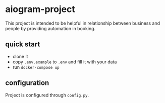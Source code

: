 # aiogram-project

This project is intended to be helpful in relationship between business and people by providing automation in booking.

## quick start 

- clone it
- copy `.env.example` to `.env` and fill it with your data
- run `docker-compose up`

## configuration

Project is configured through `config.py`.
